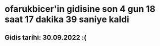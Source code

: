 # ofarukbicer'in gidisine son 4 gun 18 saat 17 dakika 39 saniye kaldi

## Gidis tarihi: 30.09.2022 :(